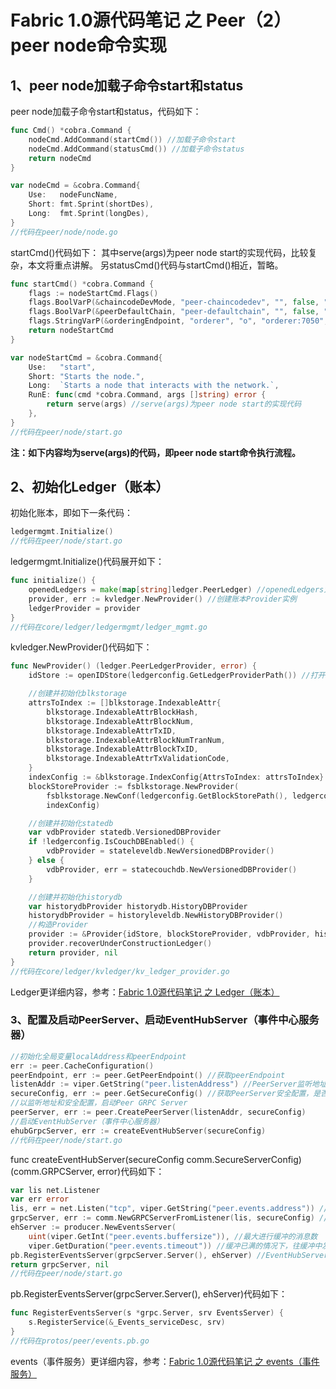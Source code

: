 # Fabric 1.0源代码笔记 之 Peer（2）peer node命令实现

## 1、peer node加载子命令start和status

peer node加载子命令start和status，代码如下：

```go
func Cmd() *cobra.Command {
	nodeCmd.AddCommand(startCmd()) //加载子命令start
	nodeCmd.AddCommand(statusCmd()) //加载子命令status
	return nodeCmd
}

var nodeCmd = &cobra.Command{
	Use:   nodeFuncName,
	Short: fmt.Sprint(shortDes),
	Long:  fmt.Sprint(longDes),
}
//代码在peer/node/node.go
```

startCmd()代码如下：
其中serve(args)为peer node start的实现代码，比较复杂，本文将重点讲解。
另statusCmd()代码与startCmd()相近，暂略。

```go
func startCmd() *cobra.Command {
	flags := nodeStartCmd.Flags()
	flags.BoolVarP(&chaincodeDevMode, "peer-chaincodedev", "", false, "Whether peer in chaincode development mode")
	flags.BoolVarP(&peerDefaultChain, "peer-defaultchain", "", false, "Whether to start peer with chain testchainid")
	flags.StringVarP(&orderingEndpoint, "orderer", "o", "orderer:7050", "Ordering service endpoint") //orderer
	return nodeStartCmd
}

var nodeStartCmd = &cobra.Command{
	Use:   "start",
	Short: "Starts the node.",
	Long:  `Starts a node that interacts with the network.`,
	RunE: func(cmd *cobra.Command, args []string) error {
		return serve(args) //serve(args)为peer node start的实现代码
	},
}
//代码在peer/node/start.go
```

**注：如下内容均为serve(args)的代码，即peer node start命令执行流程。**

## 2、初始化Ledger（账本）

初始化账本，即如下一条代码：

```go
ledgermgmt.Initialize()
//代码在peer/node/start.go
```

ledgermgmt.Initialize()代码展开如下：

```go
func initialize() {
	openedLedgers = make(map[string]ledger.PeerLedger) //openedLedgers为全局变量，存储目前使用的账本列表
	provider, err := kvledger.NewProvider() //创建账本Provider实例
	ledgerProvider = provider
}
//代码在core/ledger/ledgermgmt/ledger_mgmt.go
```

kvledger.NewProvider()代码如下：

```go
func NewProvider() (ledger.PeerLedgerProvider, error) {
	idStore := openIDStore(ledgerconfig.GetLedgerProviderPath()) //打开idStore

	//创建并初始化blkstorage
	attrsToIndex := []blkstorage.IndexableAttr{
		blkstorage.IndexableAttrBlockHash,
		blkstorage.IndexableAttrBlockNum,
		blkstorage.IndexableAttrTxID,
		blkstorage.IndexableAttrBlockNumTranNum,
		blkstorage.IndexableAttrBlockTxID,
		blkstorage.IndexableAttrTxValidationCode,
	}
	indexConfig := &blkstorage.IndexConfig{AttrsToIndex: attrsToIndex}
	blockStoreProvider := fsblkstorage.NewProvider(
		fsblkstorage.NewConf(ledgerconfig.GetBlockStorePath(), ledgerconfig.GetMaxBlockfileSize()),
		indexConfig)

	//创建并初始化statedb
	var vdbProvider statedb.VersionedDBProvider
	if !ledgerconfig.IsCouchDBEnabled() {
		vdbProvider = stateleveldb.NewVersionedDBProvider()
	} else {
		vdbProvider, err = statecouchdb.NewVersionedDBProvider()
	}

	//创建并初始化historydb
	var historydbProvider historydb.HistoryDBProvider
	historydbProvider = historyleveldb.NewHistoryDBProvider()
	//构造Provider
	provider := &Provider{idStore, blockStoreProvider, vdbProvider, historydbProvider}
	provider.recoverUnderConstructionLedger()
	return provider, nil
}
//代码在core/ledger/kvledger/kv_ledger_provider.go
```

Ledger更详细内容，参考：[Fabric 1.0源代码笔记 之 Ledger（账本）](../ledger/README.md)

### 3、配置及启动PeerServer、启动EventHubServer（事件中心服务器）

```go
//初始化全局变量localAddress和peerEndpoint
err := peer.CacheConfiguration() 
peerEndpoint, err := peer.GetPeerEndpoint() //获取peerEndpoint
listenAddr := viper.GetString("peer.listenAddress") //PeerServer监听地址
secureConfig, err := peer.GetSecureConfig() //获取PeerServer安全配置，是否启用TLS、公钥、私钥、根证书
//以监听地址和安全配置，启动Peer GRPC Server
peerServer, err := peer.CreatePeerServer(listenAddr, secureConfig)
//启动EventHubServer（事件中心服务器）
ehubGrpcServer, err := createEventHubServer(secureConfig)
//代码在peer/node/start.go
```

func createEventHubServer(secureConfig comm.SecureServerConfig) (comm.GRPCServer, error)代码如下：

```go
var lis net.Listener
var err error
lis, err = net.Listen("tcp", viper.GetString("peer.events.address")) //创建Listen
grpcServer, err := comm.NewGRPCServerFromListener(lis, secureConfig) //从Listen创建GRPCServer
ehServer := producer.NewEventsServer(
	uint(viper.GetInt("peer.events.buffersize")), //最大进行缓冲的消息数
	viper.GetDuration("peer.events.timeout")) //缓冲已满的情况下，往缓冲中发送消息的超时
pb.RegisterEventsServer(grpcServer.Server(), ehServer) //EventHubServer注册至grpcServer
return grpcServer, nil
//代码在peer/node/start.go
```

pb.RegisterEventsServer(grpcServer.Server(), ehServer)代码如下：

```go
func RegisterEventsServer(s *grpc.Server, srv EventsServer) {
	s.RegisterService(&_Events_serviceDesc, srv) 
}
//代码在protos/peer/events.pb.go
```

events（事件服务）更详细内容，参考：[Fabric 1.0源代码笔记 之 events（事件服务）](../events/README.md)